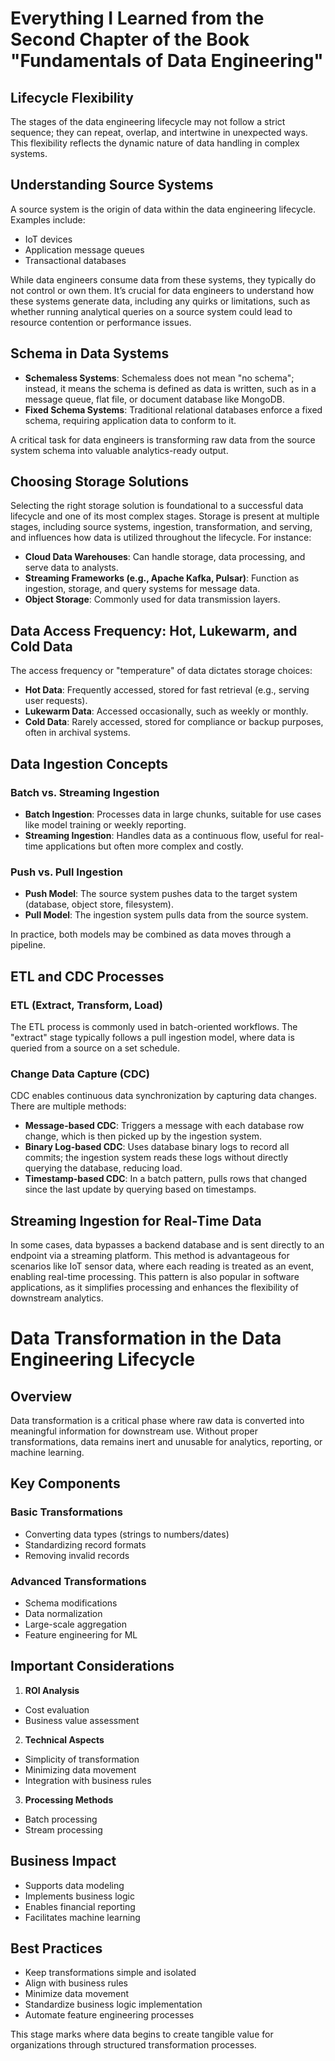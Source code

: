 # Everything I Learned from the Second Chapter of the Book "Fundamentals of Data Engineering"

## Lifecycle Flexibility

The stages of the data engineering lifecycle may not follow a strict sequence; they can repeat, overlap, and intertwine in unexpected ways. This flexibility reflects the dynamic nature of data handling in complex systems.

## Understanding Source Systems

A source system is the origin of data within the data engineering lifecycle. Examples include:
- IoT devices
- Application message queues
- Transactional databases

While data engineers consume data from these systems, they typically do not control or own them. It’s crucial for data engineers to understand how these systems generate data, including any quirks or limitations, such as whether running analytical queries on a source system could lead to resource contention or performance issues.

## Schema in Data Systems

- **Schemaless Systems**: Schemaless does not mean "no schema"; instead, it means the schema is defined as data is written, such as in a message queue, flat file, or document database like MongoDB.
- **Fixed Schema Systems**: Traditional relational databases enforce a fixed schema, requiring application data to conform to it.

A critical task for data engineers is transforming raw data from the source system schema into valuable analytics-ready output.

## Choosing Storage Solutions

Selecting the right storage solution is foundational to a successful data lifecycle and one of its most complex stages. Storage is present at multiple stages, including source systems, ingestion, transformation, and serving, and influences how data is utilized throughout the lifecycle. For instance:
- **Cloud Data Warehouses**: Can handle storage, data processing, and serve data to analysts.
- **Streaming Frameworks (e.g., Apache Kafka, Pulsar)**: Function as ingestion, storage, and query systems for message data.
- **Object Storage**: Commonly used for data transmission layers.

## Data Access Frequency: Hot, Lukewarm, and Cold Data

The access frequency or "temperature" of data dictates storage choices:
- **Hot Data**: Frequently accessed, stored for fast retrieval (e.g., serving user requests).
- **Lukewarm Data**: Accessed occasionally, such as weekly or monthly.
- **Cold Data**: Rarely accessed, stored for compliance or backup purposes, often in archival systems.

## Data Ingestion Concepts

### Batch vs. Streaming Ingestion

- **Batch Ingestion**: Processes data in large chunks, suitable for use cases like model training or weekly reporting.
- **Streaming Ingestion**: Handles data as a continuous flow, useful for real-time applications but often more complex and costly.

### Push vs. Pull Ingestion

- **Push Model**: The source system pushes data to the target system (database, object store, filesystem).
- **Pull Model**: The ingestion system pulls data from the source system.

In practice, both models may be combined as data moves through a pipeline.

## ETL and CDC Processes

### ETL (Extract, Transform, Load)

The ETL process is commonly used in batch-oriented workflows. The "extract" stage typically follows a pull ingestion model, where data is queried from a source on a set schedule.

### Change Data Capture (CDC)

CDC enables continuous data synchronization by capturing data changes. There are multiple methods:
- **Message-based CDC**: Triggers a message with each database row change, which is then picked up by the ingestion system.
- **Binary Log-based CDC**: Uses database binary logs to record all commits; the ingestion system reads these logs without directly querying the database, reducing load.
- **Timestamp-based CDC**: In a batch pattern, pulls rows that changed since the last update by querying based on timestamps.

## Streaming Ingestion for Real-Time Data

In some cases, data bypasses a backend database and is sent directly to an endpoint via a streaming platform. This method is advantageous for scenarios like IoT sensor data, where each reading is treated as an event, enabling real-time processing. This pattern is also popular in software applications, as it simplifies processing and enhances the flexibility of downstream analytics.


# Data Transformation in the Data Engineering Lifecycle

## Overview
Data transformation is a critical phase where raw data is converted into meaningful information for downstream use. Without proper transformations, data remains inert and unusable for analytics, reporting, or machine learning.

## Key Components

### Basic Transformations
* Converting data types (strings to numbers/dates)  
* Standardizing record formats
* Removing invalid records

### Advanced Transformations
* Schema modifications
* Data normalization  
* Large-scale aggregation
* Feature engineering for ML

## Important Considerations
1. **ROI Analysis**
  * Cost evaluation
  * Business value assessment

2. **Technical Aspects**
  * Simplicity of transformation
  * Minimizing data movement
  * Integration with business rules

3. **Processing Methods**
  * Batch processing
  * Stream processing

## Business Impact
* Supports data modeling
* Implements business logic
* Enables financial reporting
* Facilitates machine learning

## Best Practices
* Keep transformations simple and isolated
* Align with business rules
* Minimize data movement
* Standardize business logic implementation
* Automate feature engineering processes

This stage marks where data begins to create tangible value for organizations through structured transformation processes.

